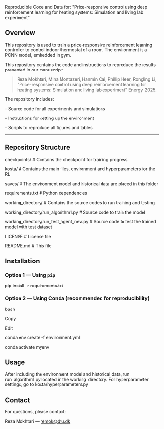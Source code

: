 Reproducible Code and Data for: "Price-responsive control using deep reinforcement learning for heating systems: Simulation and living lab experiment"



## Overview

This repository is used to train a price-responsive reinforcement learning controller to control indoor thermostat of a room. The environment is a PCNN model, embedded in gym. 

This repository contains the code and instructions to reproduce the results presented in our manuscript:



> Reza Mokhtari, Mina Montazeri, Hanmin Cai, Phillip Heer, Rongling Li, "Price-responsive control using deep reinforcement learning for heating systems: Simulation and living lab experiment" Energy, 2025.  



The repository includes:

\- Source code for all experiments and simulations

\- Instructions for setting up the environment

\- Scripts to reproduce all figures and tables



---



## Repository Structure

checkpoints/ # Contains the checkpoint for training progress

kosta/ # Contains the main files, environment and hyperparameters for the RL

saves/ # The environment model and historical data are placed in this folder

requirements.txt # Python dependencies

working\_directory/ # Contains the source codes to run training and testing

working\_directory/run\_algorithm1.py # Source code to train the model

working\_directory/run\_test\_agent\_new.py # Source code to test the trained model with test dataset

LICENSE # License file

README.md # This file





## Installation

### Option 1 — Using `pip`

pip install -r requirements.txt

### Option 2 — Using Conda (recommended for reproducibility)

bash

Copy

Edit

conda env create -f environment.yml

conda activate myenv



## Usage

After including the environment model and historical data, run run\_algorithm1.py located in the working\_directory. For hyperparameter settings, go to kosta/hyperparameters.py 





## Contact

For questions, please contact:

Reza Mokhtari — remok@dtu.dk





